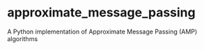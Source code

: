 # approximate_message_passing
A Python implementation of Approximate Message Passing (AMP) algorithms
